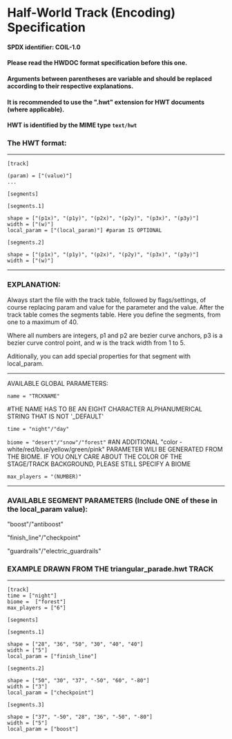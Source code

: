 # Half-World Track (Encoding) Specification

#### SPDX identifier: COIL-1.0
#### Please read the HWDOC format specification before this one.
#### Arguments between parentheses are variable and should be replaced according to their respective explanations.

#### It is recommended to use the ".hwt" extension for HWT documents (where applicable).
#### HWT is identified by the MIME type `text/hwt`

### The HWT format:

***
```
[track]

(param) = ["(value)"]
...

[segments]

[segments.1]

shape = ["(p1x)", "(p1y)", "(p2x)", "(p2y)", "(p3x)", "(p3y)"]
width = ["(w)"]
local_param = ["(local_param)"] #param IS OPTIONAL

[segments.2]

shape = ["(p1x)", "(p1y)", "(p2x)", "(p2y)", "(p3x)", "(p3y)"]
width = ["(w)"]
```
***

### EXPLANATION:

Always start the file with the track table, followed by flags/settings, of course replacing param and value for the parameter and the value.
After the track table comes the segments table. Here you define the segments, from one to a maximum of 40.

Where all numbers are integers, p1 and p2 are bezier curve anchors, p3 is a bezier curve control point, and w is the track width from 1 to 5.

Aditionally, you can add special properties for that segment with local_param.


***

AVAILABLE GLOBAL PARAMETERS:

`name = "TRCKNAME"`

#THE NAME HAS TO BE AN EIGHT CHARACTER ALPHANUMERICAL STRING THAT IS NOT '_DEFAULT'

`time = "night"/"day"`

`biome = "desert"/"snow"/"forest"`
#AN ADDITIONAL "color - white/red/blue/yellow/green/pink" PARAMETER WILl BE GENERATED FROM THE BIOME. IF YOU ONLY CARE ABOUT THE COLOR OF THE STAGE/TRACK BACKGROUND, PLEASE STILL SPECIFY A BIOME

`max_players = "(NUMBER)"`


***
### AVAILABLE SEGMENT PARAMETERS (Include ONE of these in the local_param value):


"boost"/"antiboost"

"finish_line"/"checkpoint"

"guardrails"/"electric_guardrails"


### EXAMPLE DRAWN FROM THE triangular_parade.hwt TRACK
***

```
[track]
time = ["night"]
biome =  ["forest"]
max_players = ["6"]

[segments]

[segments.1]

shape = ["28", "36", "50", "30", "40", "40"] 
width = ["5"]
local_param = ["finish_line"]

[segments.2]

shape = ["50", "30", "37", "-50", "60", "-80"] 
width = ["3"]
local_param = ["checkpoint"]

[segments.3]

shape = ["37", "-50", "28", "36", "-50", "-80"] 
width = ["5"]
local_param = ["boost"]
```
